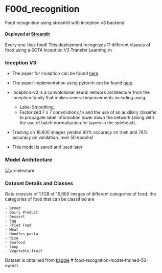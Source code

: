 # F00d_recognition
Food recognition using streamlit with inception v3 backend
#### Deployed at [Streamlit](https://share.streamlit.io/sirreajohn/f00d_recognition/f00d_recog_inception.py)
Every one likes food! This deployment recognizes 11 different classes of food using a SOTA Inception V3 Transfer Learning.\n

### Inception V3
- The paper for Inception can be found [here](https://arxiv.org/abs/1512.00567v3)

- The paper implementation using pytorch can be found [here](https://github.com/pytorch/vision/blob/6db1569c89094cf23f3bc41f79275c45e9fcb3f3/torchvision/models/inception.py#L64)

- Inception-v3 is a convolutional neural network architecture from the Inception family that makes several improvements including using 
  - Label Smoothing,
  - Factorized 7 x 7 convolutions,\n 
  and the use of an auxiliary classifer to propagate label information lower down the network (along with the use of batch normalization for layers in the sidehead).
- Training on 16,600 images yielded 90% accuracy on train and 76% accuracy on validation. over 50 epochs!
- This model is saved and used later

### Model Architecture

![architecture](https://github.com/sirreajohn/F00d_recognition/blob/master/inception_2.png)
### Dataset Details and Classes
Data consists of 1.1GB of 16,600 images of different categories of food.
the categories of food that can be classified are 

    - Bread
    - Dairy Product
    - Dessert
    - Egg
    - Fried Food
    - Meat
    - Noodles-pasta
    - Rice
    - Seafood
    - Soup
    - Vegetable-fruit
    
Dataset is obtained from [kaggle](https://www.kaggle.com/trolukovich/food11-image-dataset)
#   f o o d - r e c o g n i t i o n - m o d e l - t r a i n e d - 5 0 - e p o c h  
 